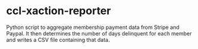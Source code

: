 # ccl-xaction-reporter
Python script to aggregate membership payment data from Stripe and Paypal. It then determines the number of days delinquent for each member and writes a CSV file containing that data.
